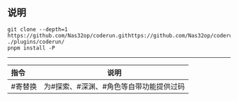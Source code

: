 ## 说明
```
git clone --depth=1 https://github.com/Nas32op/coderun.githttps://github.com/Nas32op/coderun.git ./plugins/coderun/
pnpm install -P
```
---
| 指令 | 说明|
| :---------------- | --------------- |
|#寄替换|为#探索、#深渊、#角色等自带功能提供过码|
